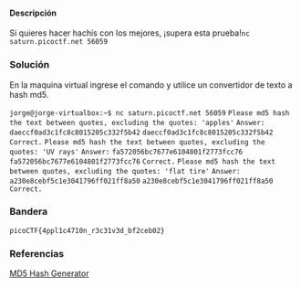 #### Descripción

Si quieres hacer hachís con los mejores, ¡supera esta prueba!`nc saturn.picoctf.net 56059`

### Solución

En la maquina virtual ingrese el comando y utilice un convertidor de texto a hash md5.

`jorge@jorge-virtualbox:~$ nc saturn.picoctf.net 56059`
`Please md5 hash the text between quotes, excluding the quotes: 'apples'`
`Answer:` 
`daeccf0ad3c1fc8c8015205c332f5b42`
`daeccf0ad3c1fc8c8015205c332f5b42`
`Correct.`
`Please md5 hash the text between quotes, excluding the quotes: 'UV rays'`
`Answer:` 
`fa572056bc7677e6104801f2773fcc76`
`fa572056bc7677e6104801f2773fcc76`
`Correct.`
`Please md5 hash the text between quotes, excluding the quotes: 'flat tire'`
`Answer:` 
`a230e8cebf5c1e3041796ff021ff8a50`
`a230e8cebf5c1e3041796ff021ff8a50`
`Correct.`

### Bandera
`picoCTF{4ppl1c4710n_r3c31v3d_bf2ceb02}`

### Referencias
[MD5 Hash Generator](https://www.md5hashgenerator.com/)